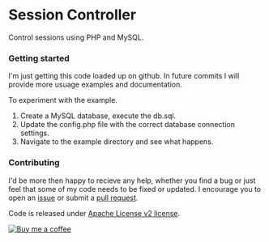 Session Controller
==================

Control sessions using PHP and MySQL.

### Getting started

I'm just getting this code loaded up on github. In future commits I will provide more usuage examples and documentation.

To experiment with the example. 

1. Create a MySQL database, execute the db.sql.
2. Update the config.php file with the correct database connection settings.
3. Navigate to the example directory and see what happens.

### Contributing

I'd be more then happy to recieve any help, whether you find a bug or just feel that some of my code needs to be fixed or updated. I encourage you to open an [issue](https://github.com/bmcculley/session-controller/issues) or submit a [pull request](https://github.com/bmcculley/session-controller/pulls).

Code is released under [Apache License v2 license](http://www.apache.org/licenses/LICENSE-2.0.html).

[![Buy me a coffee](http://i.imgur.com/qB510Gx.png "Buy me a coffee?")](https://www.paypal.com/cgi-bin/webscr?cmd=_s-xclick&hosted_button_id=WH8N24DEJKVCE)
